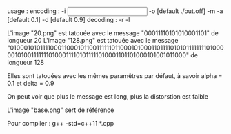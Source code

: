 usage : 
encoding : 
	-i <input file>
	-o <output file> [default ./out.off]
	-m <binary message>
	-a <alpha> [default 0.1]
	-d <delta> [default 0.9]
decoding : 
	-r <file to decode>
	-l <message length>


L'image "20.png" est tatouée avec le message "00011110101010001101" de longueur 20
L'image "128.png" est tatouée avec le message "01000101011110001100010110011111101100010100011011110101011111111010000010100111111101000111101011111010001101101000101001011000" de longueur 128

Elles sont tatouées avec les mêmes paramêtres par défaut, à savoir alpha = 0.1 et delta = 0.9

On peut voir que plus le message est long, plus la distorstion est faible

L'image "base.png" sert de référence

Pour compiler :
      g++ -std=c++11 *.cpp	
